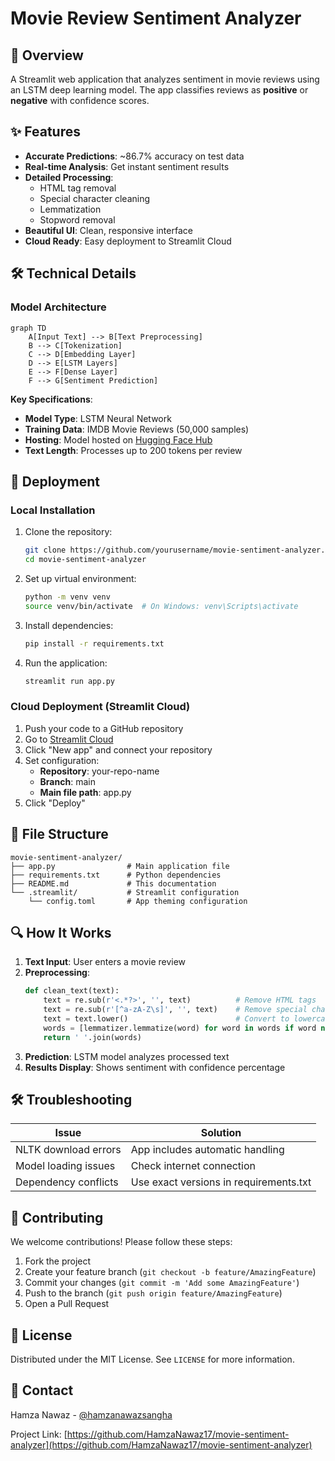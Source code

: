 # Movie Review Sentiment Analyzer


## 📝 Overview

A Streamlit web application that analyzes sentiment in movie reviews using an LSTM deep learning model. The app classifies reviews as **positive** or **negative** with confidence scores.

## ✨ Features

- **Accurate Predictions**: ~86.7% accuracy on test data
- **Real-time Analysis**: Get instant sentiment results
- **Detailed Processing**:
  - HTML tag removal
  - Special character cleaning
  - Lemmatization
  - Stopword removal
- **Beautiful UI**: Clean, responsive interface
- **Cloud Ready**: Easy deployment to Streamlit Cloud

## 🛠️ Technical Details

### Model Architecture
```mermaid
graph TD
    A[Input Text] --> B[Text Preprocessing]
    B --> C[Tokenization]
    C --> D[Embedding Layer]
    D --> E[LSTM Layers]
    E --> F[Dense Layer]
    F --> G[Sentiment Prediction]
```

**Key Specifications**:
- **Model Type**: LSTM Neural Network
- **Training Data**: IMDB Movie Reviews (50,000 samples)
- **Hosting**: Model hosted on [Hugging Face Hub](https://huggingface.co/HamzaNawaz17/MovieSentimentAnalyzer)
- **Text Length**: Processes up to 200 tokens per review

## 🚀 Deployment

### Local Installation

1. Clone the repository:
   ```bash
   git clone https://github.com/yourusername/movie-sentiment-analyzer.git
   cd movie-sentiment-analyzer
   ```

2. Set up virtual environment:
   ```bash
   python -m venv venv
   source venv/bin/activate  # On Windows: venv\Scripts\activate
   ```

3. Install dependencies:
   ```bash
   pip install -r requirements.txt
   ```

4. Run the application:
   ```bash
   streamlit run app.py
   ```

### Cloud Deployment (Streamlit Cloud)

1. Push your code to a GitHub repository
2. Go to [Streamlit Cloud](https://streamlit.io/cloud)
3. Click "New app" and connect your repository
4. Set configuration:
   - **Repository**: your-repo-name
   - **Branch**: main
   - **Main file path**: app.py
5. Click "Deploy"

## 📂 File Structure

```
movie-sentiment-analyzer/
├── app.py                # Main application file
├── requirements.txt      # Python dependencies
├── README.md             # This documentation
└── .streamlit/           # Streamlit configuration
    └── config.toml       # App theming configuration
```

## 🔍 How It Works

1. **Text Input**: User enters a movie review
2. **Preprocessing**:
   ```python
   def clean_text(text):
       text = re.sub(r'<.*?>', '', text)          # Remove HTML tags
       text = re.sub(r'[^a-zA-Z\s]', '', text)    # Remove special chars
       text = text.lower()                        # Convert to lowercase
       words = [lemmatizer.lemmatize(word) for word in words if word not in stop_words]
       return ' '.join(words)
   ```
3. **Prediction**: LSTM model analyzes processed text
4. **Results Display**: Shows sentiment with confidence percentage

## 🛠 Troubleshooting

| Issue | Solution |
|-------|----------|
| NLTK download errors | App includes automatic handling |
| Model loading issues | Check internet connection |
| Dependency conflicts | Use exact versions in requirements.txt |

## 🤝 Contributing

We welcome contributions! Please follow these steps:

1. Fork the project
2. Create your feature branch (`git checkout -b feature/AmazingFeature`)
3. Commit your changes (`git commit -m 'Add some AmazingFeature'`)
4. Push to the branch (`git push origin feature/AmazingFeature`)
5. Open a Pull Request

## 📜 License

Distributed under the MIT License. See `LICENSE` for more information.

## 📧 Contact

Hamza Nawaz - [@hamzanawazsangha](https://github.com/hamzanawazsangha)

Project Link: [https://github.com/HamzaNawaz17/movie-sentiment-analyzer](https://github.com/HamzaNawaz17/movie-sentiment-analyzer)
